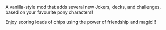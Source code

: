 A vanilla-style mod that adds several new Jokers, decks, and challenges, based on your favourite pony characters!

Enjoy scoring loads of chips using the power of friendship and magic!!!
